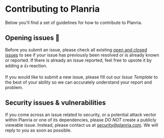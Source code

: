 # Contributing to Planria

Below you'll find a set of guidelines for how to contribute to Planria.

## Opening issues 💊

Before you submit an issue, please check all existing [open and closed issues](https://github.com/mrlemoos/planria.com/issues)
to see if your issue has previously been resolved or is already known or reported. 
If there is already an issue reported, feel free to upvote it by adding a 👍 reaction. 

If you would like to submit a new issue, please fill out our _Issue Template_ to 
the best of your ability so we can accurately understand your report and problem.

## Security issues & vulnerabilities

If you come across an issue related to security, or a potential attack vector 
within Planria or one of its dependencies, please _DO NOT_ create a publicly
viewable issue. Instead, please contact us at [security@planria.com](mailto:security@planria.com).
We will reply to you as soon as possible.